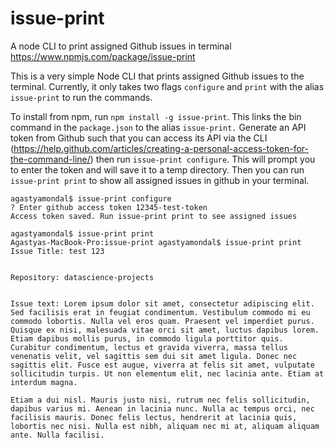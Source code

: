 # issue-print
A node CLI to print assigned Github issues in terminal 
https://www.npmjs.com/package/issue-print

This is a very simple Node CLI that prints assigned Github issues to the terminal. Currently, it only takes two flags `configure` and `print` with the alias `issue-print` to run the commands. 

To install from npm, run `npm install -g issue-print`. This links the bin command in the `package.json` to the alias `issue-print.` Generate an API token from Github such that you can access its API via the CLI (https://help.github.com/articles/creating-a-personal-access-token-for-the-command-line/) then run `issue-print configure`. This will prompt you to enter the token and will save it to a temp directory. Then you can run `issue-print print` to show all assigned issues in github in your terminal. 

```
agastyamondal$ issue-print configure
? Enter github access token 12345-test-token
Access token saved. Run issue-print print to see assigned issues

agastyamondal$ issue-print print
Agastyas-MacBook-Pro:issue-print agastyamondal$ issue-print print
Issue Title: test 123


Repository: datascience-projects


Issue text: Lorem ipsum dolor sit amet, consectetur adipiscing elit. Sed facilisis erat in feugiat condimentum. Vestibulum commodo mi eu commodo lobortis. Nulla vel eros quam. Praesent vel imperdiet purus. Quisque ex nisi, malesuada vitae orci sit amet, luctus dapibus lorem. Etiam dapibus mollis purus, in commodo ligula porttitor quis. Curabitur condimentum, lectus et gravida viverra, massa tellus venenatis velit, vel sagittis sem dui sit amet ligula. Donec nec sagittis elit. Fusce est augue, viverra at felis sit amet, vulputate sollicitudin turpis. Ut non elementum elit, nec lacinia ante. Etiam at interdum magna.

Etiam a dui nisl. Mauris justo nisi, rutrum nec felis sollicitudin, dapibus varius mi. Aenean in lacinia nunc. Nulla ac tempus orci, nec facilisis mauris. Donec felis lectus, hendrerit at lacinia quis, lobortis nec nisi. Nulla est nibh, aliquam nec mi at, aliquam aliquam ante. Nulla facilisi.
```

